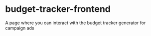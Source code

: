 # budget-tracker-frontend
A page where you can interact with the budget tracker generator for campaign ads
